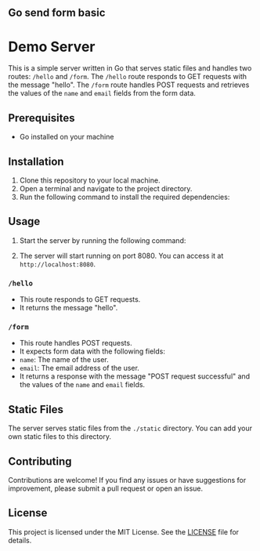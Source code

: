 ## Go send form basic
# Demo Server

This is a simple server written in Go that serves static files and handles two routes: `/hello` and `/form`. The `/hello` route responds to GET requests with the message "hello". The `/form` route handles POST requests and retrieves the values of the `name` and `email` fields from the form data.

## Prerequisites

- Go installed on your machine

## Installation

1. Clone this repository to your local machine.
2. Open a terminal and navigate to the project directory.
3. Run the following command to install the required dependencies:

## Usage

1. Start the server by running the following command:

2. The server will start running on port 8080. You can access it at `http://localhost:8080`.

### `/hello`

- This route responds to GET requests.
- It returns the message "hello".

### `/form`

- This route handles POST requests.
- It expects form data with the following fields:
- `name`: The name of the user.
- `email`: The email address of the user.
- It returns a response with the message "POST request successful" and the values of the `name` and `email` fields.

## Static Files

The server serves static files from the `./static` directory. You can add your own static files to this directory.

## Contributing

Contributions are welcome! If you find any issues or have suggestions for improvement, please submit a pull request or open an issue.

## License

This project is licensed under the MIT License. See the [LICENSE](LICENSE) file for details.